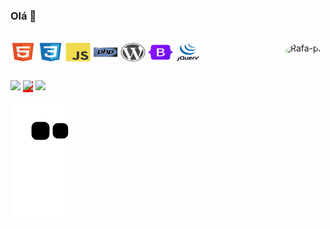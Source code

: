 ### Olá 👋

<div style="display: inline_block"><br>
  <img align="center" alt="Nathan-HTML" height="30" width="40" src="https://github.com/nathangrazo/nathangrazo/blob/main/icons/html5-original.svg">
  <img align="center" alt="Nathan-CSS" height="30" width="40" src="https://github.com/nathangrazo/nathangrazo/blob/main/icons/css3-original.svg">
  <img align="center" alt="Nathan-Js" height="30" width="40" src="https://github.com/nathangrazo/nathangrazo/blob/main/icons/javascript-original.svg">
  <img align="center" alt="Nathan-PHP" height="30" width="40" src="https://github.com/nathangrazo/nathangrazo/blob/main/icons/php-original.svg">
  <img align="center" alt="Nathan-WP" height="30" width="40" src="https://github.com/nathangrazo/nathangrazo/blob/main/icons/wordpress-plain.svg">
  <img align="center" alt="Nathan-Bootstrap" height="30" width="40" src="https://github.com/nathangrazo/nathangrazo/blob/main/icons/bootstrap-original.svg">
  <img align="center" alt="Nathan-Jquery" height="30" width="40" src="https://github.com/nathangrazo/nathangrazo/blob/main/icons/jquery-original-wordmark.svg">



  <img align="right" alt="Rafa-pic" height="150" style="border-radius:50px;" src="https://media.discordapp.net/attachments/639956127056134178/890373478988013628/Publicacoes_Instagram_1_1.png?width=676&height=676">
</div>
  
  ##
 
<div> 
 <a href="https://discord.com/users/nathan!#8729" target="_blank"><img src="https://img.shields.io/badge/Discord-7289DA?style=for-the-badge&logo=discord&logoColor=white" target="_blank"></a> 
  <a href = "mailto:nathangrazo@gmail.com" style="background-color:red;"><img src="https://img.shields.io/badge/-Gmail-%23333?style=for-the-badge&logo=gmail&logoColor=white" target="_blank"></a>
  <a href="https://www.linkedin.com/in/nathan-grazo-065586239/" target="_blank"><img src="https://img.shields.io/badge/-LinkedIn-%230077B5?style=for-the-badge&logo=linkedin&logoColor=white" target="_blank"></a> 
 
  ![Snake animation](https://github.com/rafaballerini/rafaballerini/blob/output/github-contribution-grid-snake.svg)
 
</div>
